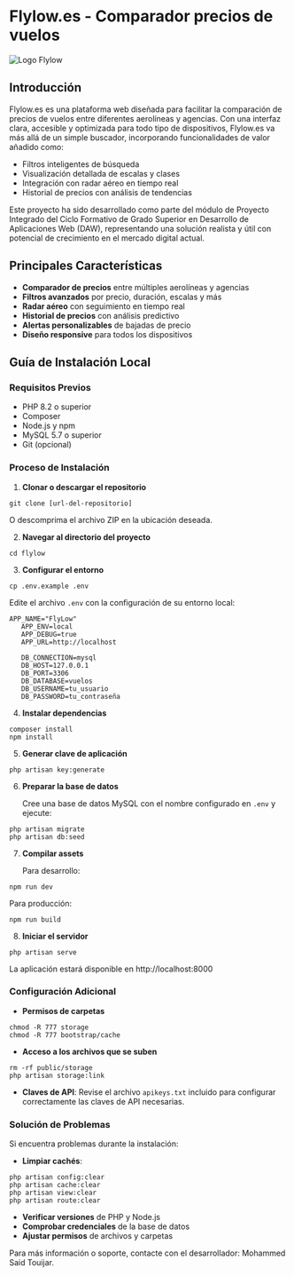 # Flylow.es - Comparador precios de vuelos

![Logo Flylow](https://flylow.es/img/favicon.png)

## Introducción

Flylow.es es una plataforma web diseñada para facilitar la comparación de precios de vuelos entre diferentes aerolíneas y agencias. Con una interfaz clara, accesible y optimizada para todo tipo de dispositivos, Flylow.es va más allá de un simple buscador, incorporando funcionalidades de valor añadido como:

- Filtros inteligentes de búsqueda
- Visualización detallada de escalas y clases
- Integración con radar aéreo en tiempo real
- Historial de precios con análisis de tendencias

Este proyecto ha sido desarrollado como parte del módulo de Proyecto Integrado del Ciclo Formativo de Grado Superior en Desarrollo de Aplicaciones Web (DAW), representando una solución realista y útil con potencial de crecimiento en el mercado digital actual.

## Principales Características

- **Comparador de precios** entre múltiples aerolíneas y agencias
- **Filtros avanzados** por precio, duración, escalas y más
- **Radar aéreo** con seguimiento en tiempo real
- **Historial de precios** con análisis predictivo
- **Alertas personalizables** de bajadas de precio
- **Diseño responsive** para todos los dispositivos

## Guía de Instalación Local

### Requisitos Previos

- PHP 8.2 o superior
- Composer
- Node.js y npm
- MySQL 5.7 o superior
- Git (opcional)

### Proceso de Instalación

1. **Clonar o descargar el repositorio**

```shell script
git clone [url-del-repositorio]
```


O descomprima el archivo ZIP en la ubicación deseada.

2. **Navegar al directorio del proyecto**

```shell script
cd flylow
```


3. **Configurar el entorno**

```shell script
cp .env.example .env
```


Edite el archivo `.env` con la configuración de su entorno local:

```
APP_NAME="FlyLow"
   APP_ENV=local
   APP_DEBUG=true
   APP_URL=http://localhost
   
   DB_CONNECTION=mysql
   DB_HOST=127.0.0.1
   DB_PORT=3306
   DB_DATABASE=vuelos
   DB_USERNAME=tu_usuario
   DB_PASSWORD=tu_contraseña
```


4. **Instalar dependencias**

```shell script
composer install
npm install
```


5. **Generar clave de aplicación**

```shell script
php artisan key:generate
```


6. **Preparar la base de datos**

   Cree una base de datos MySQL con el nombre configurado en `.env` y ejecute:

```shell script
php artisan migrate
php artisan db:seed
```


7. **Compilar assets**

   Para desarrollo:
```shell script
npm run dev
```


Para producción:
```shell script
npm run build
```


8. **Iniciar el servidor**

```shell script
php artisan serve
```


La aplicación estará disponible en http://localhost:8000

### Configuración Adicional

- **Permisos de carpetas**
```shell script
chmod -R 777 storage
chmod -R 777 bootstrap/cache
```

- **Acceso a los archivos que se suben**
```shell script
rm -rf public/storage
php artisan storage:link
```


- **Claves de API**: Revise el archivo `apikeys.txt` incluido para configurar correctamente las claves de API necesarias.

### Solución de Problemas

Si encuentra problemas durante la instalación:

- **Limpiar cachés**:
```shell script
php artisan config:clear
php artisan cache:clear
php artisan view:clear
php artisan route:clear
```


- **Verificar versiones** de PHP y Node.js
- **Comprobar credenciales** de la base de datos
- **Ajustar permisos** de archivos y carpetas

Para más información o soporte, contacte con el desarrollador: Mohammed Said Touijar.
